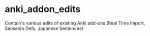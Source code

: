 # anki_addon_edits
Contain's various edits of existing Anki add-ons (Real Time Import, Sanseido Defs, Japanese Sentences)
